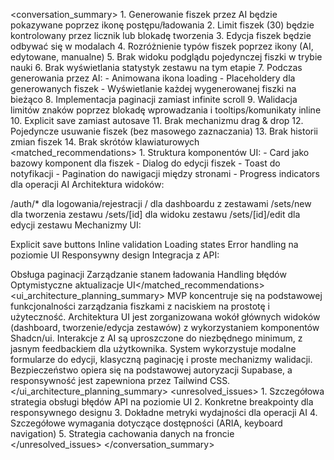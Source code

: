 <conversation_summary> <decisions> 1. Generowanie fiszek przez AI będzie pokazywane poprzez ikonę postępu/ładowania 2. Limit fiszek (30) będzie kontrolowany przez licznik lub blokadę tworzenia 3. Edycja fiszek będzie odbywać się w modalach 4. Rozróżnienie typów fiszek poprzez ikony (AI, edytowane, manualne) 5. Brak widoku podglądu pojedynczej fiszki w trybie nauki 6. Brak wyświetlania statystyk zestawu na tym etapie 7. Podczas generowania przez AI: - Animowana ikona loading - Placeholdery dla generowanych fiszek - Wyświetlanie każdej wygenerowanej fiszki na bieżąco 8. Implementacja paginacji zamiast infinite scroll 9. Walidacja limitów znaków poprzez blokadę wprowadzania i tooltips/komunikaty inline 10. Explicit save zamiast autosave 11. Brak mechanizmu drag & drop 12. Pojedyncze usuwanie fiszek (bez masowego zaznaczania) 13. Brak historii zmian fiszek 14. Brak skrótów klawiaturowych </decisions> <matched_recommendations> 1. Struktura komponentów UI: - Card jako bazowy komponent dla fiszek - Dialog do edycji fiszek - Toast do notyfikacji - Pagination do nawigacji między stronami - Progress indicators dla operacji AI
Architektura widoków:

/auth/\* dla logowania/rejestracji
/ dla dashboardu z zestawami
/sets/new dla tworzenia zestawu
/sets/[id] dla widoku zestawu
/sets/[id]/edit dla edycji zestawu
Mechanizmy UI:

Explicit save buttons
Inline validation
Loading states
Error handling na poziomie UI
Responsywny design
Integracja z API:

Obsługa paginacji
Zarządzanie stanem ładowania
Handling błędów
Optymistyczne aktualizacje UI</matched_recommendations>
<ui_architecture_planning_summary> MVP koncentruje się na podstawowej funkcjonalności zarządzania fiszkami z naciskiem na prostotę i użyteczność. Architektura UI jest zorganizowana wokół głównych widoków (dashboard, tworzenie/edycja zestawów) z wykorzystaniem komponentów Shadcn/ui. Interakcje z AI są uproszczone do niezbędnego minimum, z jasnym feedbackiem dla użytkownika. System wykorzystuje modalne formularze do edycji, klasyczną paginację i proste mechanizmy walidacji. Bezpieczeństwo opiera się na podstawowej autoryzacji Supabase, a responsywność jest zapewniona przez Tailwind CSS. </ui_architecture_planning_summary> <unresolved_issues> 1. Szczegółowa strategia obsługi błędów API na poziomie UI 2. Konkretne breakpointy dla responsywnego designu 3. Dokładne metryki wydajności dla operacji AI 4. Szczegółowe wymagania dotyczące dostępności (ARIA, keyboard navigation) 5. Strategia cachowania danych na froncie </unresolved_issues> </conversation_summary>
